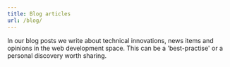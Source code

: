 ```yaml
---
title: Blog articles
url: /blog/
---
```


In our blog posts we write about technical innovations, news items and opinions in the web development space. This can be a 'best-practise' or a personal discovery worth sharing. 
